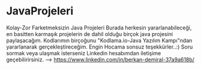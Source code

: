 # JavaProjeleri
Kolay-Zor Farketmeksizin Java Projeleri
Burada herkesin yararlanabileceği, en basitten karmaşık projelerin de dahil olduğu birçok java projesini paylaşacağım.
Kodlarımın birçoğunu "Kodlama.io-Java Yazılım Kampı"ndan yararlanarak gerçekleştireceğim. Engin Hocama sonsuz teşekkürler..:) 
Soru sormak veya ulaşmak isterseniz Linkedin hesabımdan iletişime geçebilirirsiniz. --> https://www.linkedin.com/in/berkan-demiral-37a9a618b/
